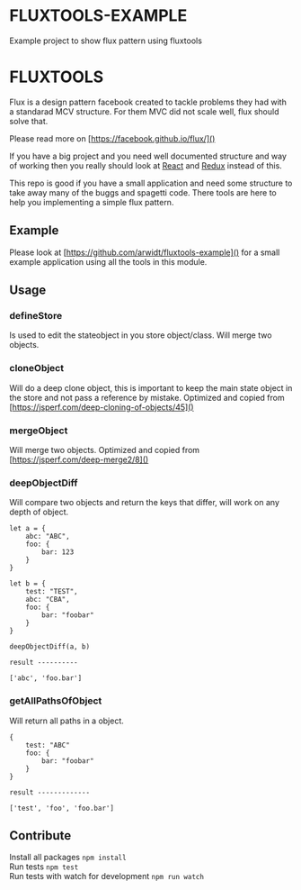 # FLUXTOOLS-EXAMPLE

Example project to show flux pattern using fluxtools  

# FLUXTOOLS

Flux is a design pattern facebook created to tackle problems they had with a standarad MCV structure.
For them MVC did not scale well, flux should solve that.

Please read more on [https://facebook.github.io/flux/]()

If you have a big project and you need well documented structure and way of working then you really should look at [React](https://reactjs.org/) and [Redux](https://redux.js.org/) instead of this.

This repo is good if you have a small application and need some structure to take away many of the buggs and spagetti code. There tools are here to help you implementing a simple flux pattern.

## Example

Please look at [https://github.com/arwidt/fluxtools-example]() for a small example application using all the tools in this module.

## Usage

### defineStore
Is used to edit the stateobject in you store object/class. Will merge two objects.

### cloneObject
Will do a deep clone object, this is important to keep the main state object in the store and not pass a reference by mistake.
Optimized and copied from [https://jsperf.com/deep-cloning-of-objects/45]()

### mergeObject
Will merge two objects. Optimized and copied from [https://jsperf.com/deep-merge2/8]()

### deepObjectDiff
Will compare two objects and return the keys that differ, will work on any depth of object.

```
let a = {
	abc: "ABC",
	foo: {
		bar: 123
	}
}

let b = {
	test: "TEST",
	abc: "CBA",
	foo: {
		bar: "foobar"
	}
}

deepObjectDiff(a, b)

result ----------

['abc', 'foo.bar']

```

### getAllPathsOfObject
Will return all paths in a object.

```
{
	test: "ABC"
	foo: {
		bar: "foobar"
	}
}

result -------------

['test', 'foo', 'foo.bar']
```

## Contribute

Install all packages `npm install`  
Run tests `npm test`  
Run tests with watch for development `npm run watch`  



